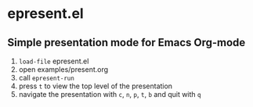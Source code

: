 # epresent.el 

## Simple presentation mode for Emacs Org-mode

1. `load-file` epresent.el
2. open examples/present.org
3. call `epresent-run`
4. press `t` to view the top level of the presentation
5. navigate the presentation with `c`, `n`, `p`, `t`, `b` and quit
     with `q`

